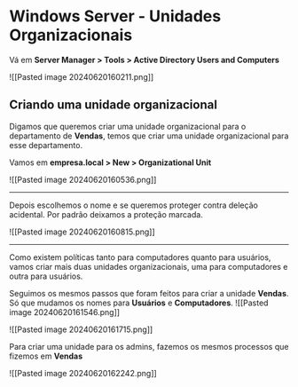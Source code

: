 # Windows Server - Unidades Organizacionais

Vá em **Server Manager > Tools > Active Directory Users and Computers**


![[Pasted image 20240620160211.png]]

## Criando uma unidade organizacional

Digamos que queremos criar uma unidade organizacional para o departamento de **Vendas**, temos que criar uma unidade organizacional para esse departamento.

Vamos em **empresa.local > New > Organizational Unit**

![[Pasted image 20240620160536.png]]

---

Depois escolhemos o nome e se queremos proteger contra deleção acidental. Por padrão deixamos a proteção marcada.

![[Pasted image 20240620160815.png]]

---

Como existem políticas tanto para computadores quanto para usuários, vamos criar mais duas unidades organizacionais, uma para computadores e outra para usuários.

Seguimos os mesmos passos que foram feitos para criar a unidade **Vendas**. Só que mudamos os nomes para **Usuários** e **Computadores**.
![[Pasted image 20240620161546.png]]

![[Pasted image 20240620161715.png]]

Para criar uma unidade para os admins, fazemos os mesmos processos que fizemos em **Vendas**

![[Pasted image 20240620162242.png]]






























